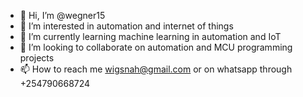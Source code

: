 - 👋 Hi, I’m @wegner15
- 👀 I’m interested in automation and internet of things
- 🌱 I’m currently learning machine learning in automation and IoT
- 💞️ I’m looking to collaborate on automation and MCU programming projects
- 📫 How to reach me wigsnah@gmail.com or on whatsapp through +254790668724

<!---
wegner15/wegner15 is a ✨ special ✨ repository because its `README.md` (this file) appears on your GitHub profile.
You can click the Preview link to take a look at your changes.
--->
